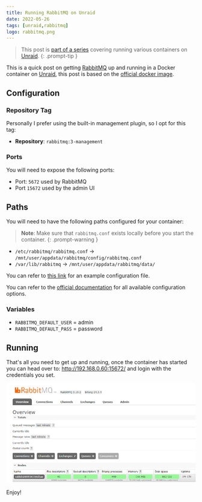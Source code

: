 ```yaml
---
title: Running RabbitMQ on Unraid
date: 2022-05-26
tags: [unraid,rabbitmq]
logo: rabbitmq.png
---
```


> This post is [part of a series](/series/) covering running various containers on [Unraid](https://unraid.net/).
{: .prompt-tip }

This is a quick post on getting [RabbitMQ](https://www.rabbitmq.com/) up and running in a Docker container on [Unraid](https://unraid.net/), this post is based on the [official docker image](https://hub.docker.com/_/rabbitmq).

## Configuration
### Repository Tag
Personally I prefer using the built-in management plugin, so I opt for this tag:

- **Repository**: `rabbitmq:3-management`

### Ports
You will need to expose the following ports:

- Port: `5672` used by RabbitMQ
- Port `15672` used by the admin UI

## Paths
You will need to have the following paths configured for your container:

> **Note**: Make sure that `rabbitmq.conf` exists locally before you start the container.
{: .prompt-warning }

- `/etc/rabbitmq/rabbitmq.conf` -> `/mnt/user/appdata/rabbitmq/config/rabbitmq.conf`
- `/var/lib/rabbitmq` -> `/mnt/user/appdata/rabbitmq/data/`

You can refer to [this link](https://github.com/rabbitmq/rabbitmq-server/blob/v3.8.x/deps/rabbit/docs/rabbitmq.conf.example) for an example configuration file.

You can refer to the [official documentation](https://www.rabbitmq.com/configure.html#configuration-files) for all available configuration options.

### Variables
- `RABBITMQ_DEFAULT_USER` = admin
- `RABBITMQ_DEFAULT_PASS` = password

## Running
That's all you need to get up and running, once the container has started you can head over to: http://192.168.0.60:15672/ and login with the credentials you set.

<img src="./001.png" alt="">

Enjoy!
